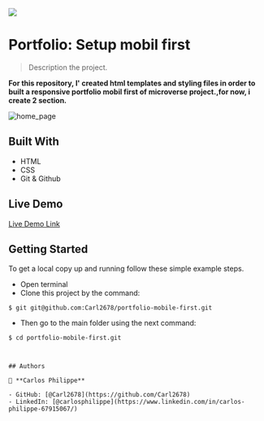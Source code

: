 ![](https://img.shields.io/badge/Microverse-blueviolet)

# Portfolio: Setup mobil first

> Description the project.

**For this repository, I' created html templates and styling files in order to built a responsive portfolio mobil first of microverse project.,for now, i create 2 section.**

![home_page](https://github.com/Carl2678/portfolio-mobile-first/blob/master/templates/images/screenshot_home_page.png)

## Built With

- HTML
- CSS
- Git & Github

## Live Demo

[Live Demo Link](https://github.com/Carl2678/portfolio-mobile-first)


## Getting Started


To get a local copy up and running follow these simple example steps.
- Open terminal
- Clone this project by the command:

```
$ git git@github.com:Carl2678/portfolio-mobile-first.git
```

- Then go to the main folder using the next command:

```
$ cd portfolio-mobile-first.git



## Authors

👤 **Carlos Philippe**

- GitHub: [@Carl2678](https://github.com/Carl2678)
- LinkedIn: [@carlosphilippe](https://www.linkedin.com/in/carlos-philippe-67915067/)
